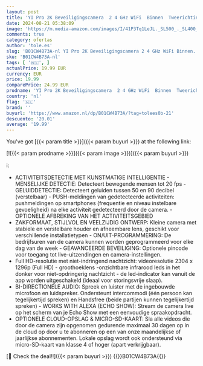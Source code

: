 ```yaml
---
layout: post
title: 'YI Pro 2K Beveiligingscamera  2 4 GHz WiFi  Binnen  Tweerichtingsaudio  Bewegingsdetectie  Geluidsdetectie  Pushmeldingen Compatibel met Alexa YI Cloud Micro SD-kaartopslag  voor thuis/baby/huisdier'
date: 2024-08-21 05:38:09
image: 'https://m.media-amazon.com/images/I/41P3Tq1LeJL._SL500_._SL400_.jpg'
comments: true
category: ofertas
author: 'tole.es'
slug: 'B01CW4B73A-nl YI Pro 2K Beveiligingscamera 2 4 GHz WiFi Binnen...'
sku: 'B01CW4B73A-nl'
tags: [ '🇳🇱', ]
actualPrice: 19.99 EUR
currency: EUR
price: 19.99
comparePrice: 24.99 EUR
prodname: 'YI Pro 2K Beveiligingscamera  2 4 GHz WiFi  Binnen  Tweerichtingsaudio  Bewegingsdetectie  Geluidsdetectie  Pushmeldingen Compatibel met Alexa YI Cloud Micro SD-kaartopslag  voor thuis/baby/huisdier'
country: 'nl'
flag: '🇳🇱'
brand: ''
buyurl: 'https://www.amazon.nl/dp/B01CW4B73A/?tag=tolees0b-21'
descuento: '20.01'
average: '19.99'
---
```


You've got [{{< param title >}}]({{< param buyurl >}}) at the following link:

[![{{< param prodname >}}]({{< param image >}})]({{< param buyurl >}})

ℹ️:

- ACTIVITEITSDETECTIE MET KUNSTMATIGE INTELLIGENTIE - MENSELIJKE DETECTIE: Detecteert bewegende mensen tot 20 fps - GELUIDDETECTIE: Detecteert geluiden tussen 50 en 90 decibel (verstelbaar) - PUSH-meldingen van gedetecteerde activiteiten: pushmeldingen op smartphones (frequentie en niveau instelbare gevoeligheid) na elke activiteit gedetecteerd door de camera. - OPTIONELE AFBREKING VAN HET ACTIVITEITSGEBIED
- ZAKFORMAAT, STIJLVOL EN VEELZIJDIG ONTWERP: Kleine camera met stabiele en verstelbare houder en afneembare lens, geschikt voor verschillende installatietypen - ON/UIT-PROGRAMMERING: De bedrijfsuren van de camera kunnen worden geprogrammeerd voor elke dag van de week - GEAVANCEERDE BEVEILIGING: Optionele pincode voor toegang tot live-uitzendingen en camera-instellingen.
- Full HD-resolutie met niet-indringend nachtzicht: videoresolutie 2304 x 1296p (Full HD) - groothoeklens -onzichtbare infrarood leds in het donker voor niet-opdringerig nachtzicht - de led-indicator kan vanuit de app worden uitgeschakeld (ideaal voor storingsvrije slaap).
- BI-DIRECTIONELE AUDIO: Spreek en luister met de ingebouwde microfoon en luidspreker. Ondersteunt intercommodi (één persoon kan tegelijkertijd spreken) en Handsfree (beide partijen kunnen tegelijkertijd spreken) - WORKS WITH ALEXA (ECHO SHOW): Stream de camera live op het scherm van je Echo Show met een eenvoudige spraakopdracht.
- OPTIONELE CLOUD-OPSLAG & MICRO-SD-KAART: Sla alle videos die door de camera zijn opgenomen gedurende maximaal 30 dagen op in de cloud op door u te abonneren op een van onze maandelijkse of jaarlijkse abonnementen. Lokale opslag wordt ook ondersteund via micro-SD-kaart van klasse 4 of hoger (apart verkrijgbaar).

[🛒 Check the deal!!]({{< param buyurl >}})
{{<world>}}B01CW4B73A{{</world>}}
